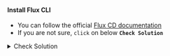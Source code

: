 #### Install Flux CLI
- You can follow the official [Flux CD documentation](https://fluxcd.io/flux/installation/#install-the-flux-cli)
- If you are not sure, `click` on below **`Check Solution`**

<details><summary>Check Solution</summary>

```
curl -s https://fluxcd.io/install.sh | sudo bash
```{{exec}}

</details>

<br>
  
#### Check the **version** of Flux CLI

```
flux -v
```{{exec}}

  

#### Check **Flux CLI commands list** using the `-h` help tag

```
flux -h
```{{exec}}